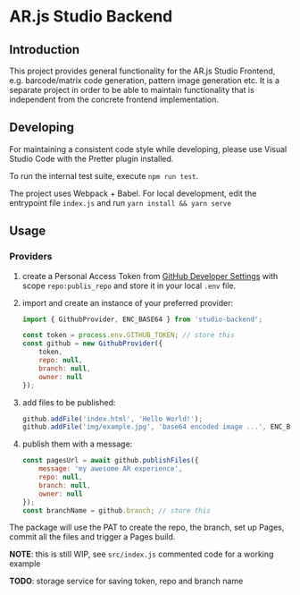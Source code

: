 # AR.js Studio Backend

## Introduction

This project provides general functionality for the AR.js Studio Frontend, e.g. barcode/matrix code generation,
pattern image generation etc. It is a separate project in order to be able to maintain functionality that is
independent from the concrete frontend implementation.

## Developing

For maintaining a consistent code style while developing, please use Visual Studio Code with the Pretter plugin
installed.

To run the internal test suite, execute `npm run test`.

The project uses Webpack + Babel. For local development, edit the entrypoint file `index.js` and
run `yarn install && yarn serve`

## Usage

### Providers

1. create a Personal Access Token from [GitHub Developer Settings](https://github.com/settings/tokens)
    with scope `repo:publis_repo` and store it in your local `.env` file.

1. import and create an instance of your preferred provider:

   ```js
   import { GithubProvider, ENC_BASE64 } from 'studio-backend';
   
   const token = process.env.GITHUB_TOKEN; // store this
   const github = new GithubProvider({
       token,
       repo: null,
       branch: null,
       owner: null
   });
   ```

1. add files to be published:
   ```js
   github.addFile('index.html', 'Hello World!');
   github.addFile('img/example.jpg', 'base64 encoded image ...', ENC_BASE64);
   ```

1. publish them with a message:
   ```js
   const pagesUrl = await github.publishFiles({
       message: 'my awesome AR experience',
       repo: null,
       branch: null,
       owner: null
   });
   const branchName = github.branch; // store this
   ```

The package will use the PAT to create the repo, the branch, set up Pages, commit all the files and
trigger a Pages build.

**NOTE**: this is still WIP, see `src/index.js` commented code for a working example

**TODO**: storage service for saving token, repo and branch name
